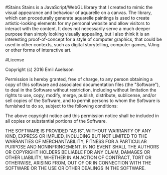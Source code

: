 #Stains
Stains is a JavaScript/WebGL library that I created to mimic the
visual appearance and behaviour of aquarelle on a canvas. The library, which can
procedurally generate aquarelle paintings is used to create
artistic-looking elements for my personal website and allow visitors to interact with the content.
It does not necessarily serve a much deeper purpose than simply looking visually appealing,
but I also think it is an interesting proof-of-concept for a style of computer graphics,
that could be used in other contexts, such as digital storytelling,
computer games, VJing or other forms of interactive art.

#License

Copyright (c) 2016 Emil Axelsson

Permission is hereby granted, free of charge, to any person obtaining a copy of this software and associated documentation files (the "Software"), to deal in the Software without restriction, including without limitation the rights to use, copy, modify, merge, publish, distribute, sublicense, and/or sell copies of the Software, and to permit persons to whom the Software is furnished to do so, subject to the following conditions:

The above copyright notice and this permission notice shall be included in all copies or substantial portions of the Software.

THE SOFTWARE IS PROVIDED "AS IS", WITHOUT WARRANTY OF ANY KIND, EXPRESS OR IMPLIED, INCLUDING BUT NOT LIMITED TO THE WARRANTIES OF MERCHANTABILITY, FITNESS FOR A PARTICULAR PURPOSE AND NONINFRINGEMENT. IN NO EVENT SHALL THE AUTHORS OR COPYRIGHT HOLDERS BE LIABLE FOR ANY CLAIM, DAMAGES OR OTHER LIABILITY, WHETHER IN AN ACTION OF CONTRACT, TORT OR OTHERWISE, ARISING FROM, OUT OF OR IN CONNECTION WITH THE SOFTWARE OR THE USE OR OTHER DEALINGS IN THE SOFTWARE.
